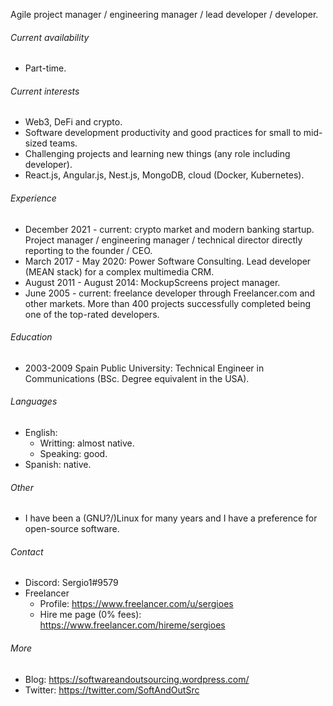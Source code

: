 Agile project manager / engineering manager / lead developer / developer.

###### Current availability

- Part-time.

###### Current interests
- Web3, DeFi and crypto.
- Software development productivity and good practices for small to mid-sized teams.
- Challenging projects and learning new things (any role including developer).
- React.js, Angular.js, Nest.js, MongoDB, cloud (Docker, Kubernetes).

###### Experience
- December 2021 - current: crypto market and modern banking startup. Project manager / engineering manager / technical director directly reporting to the founder / CEO.
- March 2017 - May 2020: Power Software Consulting. Lead developer (MEAN stack) for a complex multimedia CRM.
- August 2011 - August 2014: MockupScreens project manager.
- June 2005 - current: freelance developer through Freelancer.com and other markets. More than 400 projects successfully completed being one of the top-rated developers.

###### Education
- 2003-2009 Spain Public University: Technical Engineer in Communications (BSc. Degree equivalent in the USA).

###### Languages
- English:
	- Writting: almost native.
	- Speaking: good.
- Spanish: native.

###### Other
- I have been a (GNU?/)Linux for many years and I have a preference for open-source software.

###### Contact 
- Discord: Sergio1#9579
- Freelancer 
    - Profile: https://www.freelancer.com/u/sergioes
    - Hire me page (0% fees): https://www.freelancer.com/hireme/sergioes

###### More
- Blog: https://softwareandoutsourcing.wordpress.com/
- Twitter: https://twitter.com/SoftAndOutSrc

